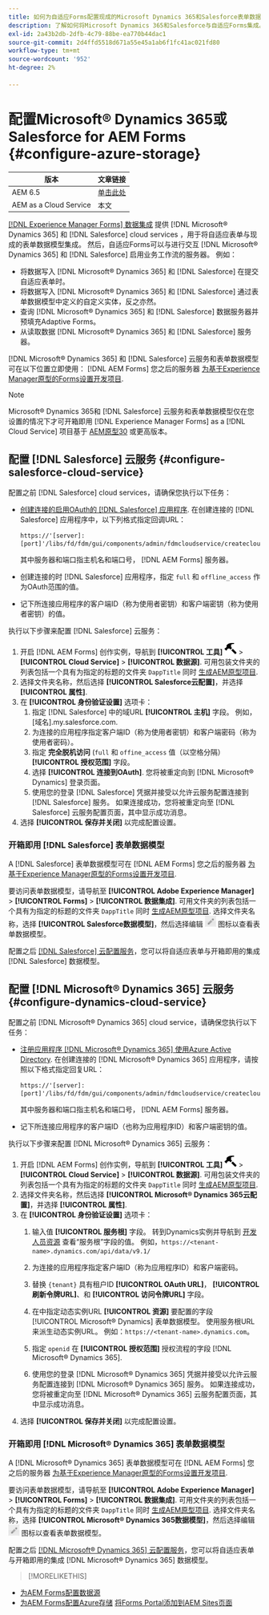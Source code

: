 ```yaml
---
title: 如何为自适应Forms配置现成的Microsoft Dynamics 365和Salesforce表单数据模型？
description: 了解如何将Microsoft Dynamics 365和Salesforce与自适应Forms集成。
exl-id: 2a43b2db-2dfb-4c79-88be-ea770b44dac1
source-git-commit: 2d4ffd5518d671a55e45a1ab6f1fc41ac021fd80
workflow-type: tm+mt
source-wordcount: '952'
ht-degree: 2%

---
```


# 配置Microsoft® Dynamics 365或Salesforce for AEM Forms {#configure-azure-storage}

| 版本 | 文章链接 |
| -------- | ---------------------------- |
| AEM 6.5 | [单击此处](https://experienceleague.adobe.com/docs/experience-manager-65/forms/form-data-model/oauth2-client-credentials-flow-for-server-to-server-integration.html) |
| AEM as a Cloud Service | 本文 |

[[!DNL Experience Manager Forms] 数据集成](data-integration.md) 提供 [!DNL Microsoft® Dynamics 365] 和 [!DNL Salesforce] cloud services ，用于将自适应表单与现成的表单数据模型集成。 然后，自适应Forms可以与进行交互 [!DNL Microsoft® Dynamics 365] 和 [!DNL Salesforce] 启用业务工作流的服务器。 例如：

* 将数据写入 [!DNL Microsoft® Dynamics 365] 和 [!DNL Salesforce] 在提交自适应表单时。
* 将数据写入 [!DNL Microsoft® Dynamics 365] 和 [!DNL Salesforce] 通过表单数据模型中定义的自定义实体，反之亦然。
* 查询 [!DNL Microsoft® Dynamics 365] 和 [!DNL Salesforce] 数据服务器并预填充Adaptive Forms。
* 从读取数据 [!DNL Microsoft® Dynamics 365] 和 [!DNL Salesforce] 服务器。

[!DNL Microsoft® Dynamics 365] 和 [!DNL Salesforce] 云服务和表单数据模型可在以下位置立即使用： [!DNL AEM Forms] 您之后的服务器 [为基于Experience Manager原型的Forms设置开发项目](setup-local-development-environment.md#forms-cloud-service-local-development-environment).

>[!NOTE]
>
>Microsoft® Dynamics 365和 [!DNL Salesforce] 云服务和表单数据模型仅在您设置的情况下才可开箱即用 [!DNL Experience Manager Forms] as a [!DNL Cloud Service] 项目基于 [AEM原型30](https://github.com/adobe/aem-project-archetype/releases/tag/aem-project-archetype-30) 或更高版本。

## 配置 [!DNL Salesforce] 云服务 {#configure-salesforce-cloud-service}

配置之前 [!DNL Salesforce] cloud services，请确保您执行以下任务：

* [创建连接的启用OAuth的 [!DNL Salesforce] 应用程序](https://help.salesforce.com/s/articleView?id=sf.connected_app_create_api_integration.htm&amp;type=5). 在创建连接的 [!DNL Salesforce] 应用程序中，以下列格式指定回调URL：

  ```
  https://'[server]:[port]'/libs/fd/fdm/gui/components/admin/fdmcloudservice/createcloudconfigwizard/cloudservices.html
  ```

  其中服务器和端口指主机名和端口号， [!DNL AEM Forms] 服务器。

* 创建连接的时 [!DNL Salesforce] 应用程序，指定 `full` 和 `offline_access` 作为OAuth范围的值。

* 记下所连接应用程序的客户端ID（称为使用者密钥）和客户端密钥（称为使用者密钥）的值。

执行以下步骤来配置 [!DNL Salesforce] 云服务：

1. 开启 [!DNL AEM Forms] 创作实例，导航到 **[!UICONTROL 工具]** ![锤子](assets/hammer.png) > **[!UICONTROL Cloud Service]** > **[!UICONTROL 数据源]**. 可用包装文件夹的列表包括一个具有为指定的标题的文件夹 `DappTitle`  同时 [生成AEM原型项目](setup-local-development-environment.md#forms-cloud-service-local-development-environment).
1. 选择文件夹名称，然后选择 **[!UICONTROL Salesforce云配置]**，并选择 **[!UICONTROL 属性]**.
1. 在 **[!UICONTROL 身份验证设置]** 选项卡：
   1. 指定 [!DNL Salesforce] 中的域URL **[!UICONTROL 主机]** 字段。 例如， [域名].my.salesforce.com.
   1. 为连接的应用程序指定客户端ID（称为使用者密钥）和客户端密码（称为使用者密码）。
   1. 指定 **完全脱机访问** (`full` 和 `offine_access` 值（以空格分隔） **[!UICONTROL 授权范围]** 字段。
   1. 选择 **[!UICONTROL 连接到OAuth]**. 您将被重定向到 [!DNL Microsoft® Dynamics] 登录页面。
   1. 使用您的登录 [!DNL Salesforce] 凭据并接受以允许云服务配置连接到 [!DNL Salesforce] 服务。 如果连接成功，您将被重定向至 [!DNL Salesforce] 云服务配置页面，其中显示成功消息。
1. 选择 **[!UICONTROL 保存并关闭]** 以完成配置设置。

### 开箱即用 [!DNL Salesforce] 表单数据模型

A [!DNL Salesforce] 表单数据模型可在 [!DNL AEM Forms] 您之后的服务器 [为基于Experience Manager原型的Forms设置开发项目](setup-local-development-environment.md#forms-cloud-service-local-development-environment).

要访问表单数据模型，请导航至 **[!UICONTROL Adobe Experience Manager]** > **[!UICONTROL Forms]** > **[!UICONTROL 数据集成]**. 可用文件夹的列表包括一个具有为指定的标题的文件夹 `DappTitle`  同时 [生成AEM原型项目](setup-local-development-environment.md#forms-cloud-service-local-development-environment). 选择文件夹名称，选择 **[!UICONTROL Salesforce数据模型]**，然后选择编辑 ![编辑](assets/edit.png) 图标以查看表单数据模型。

配置之后 [[!DNL Salesforce] 云配置服务](#configure-salesforce-cloud-service)，您可以将自适应表单与开箱即用的集成 [!DNL Salesforce] 数据模型。

## 配置 [!DNL Microsoft® Dynamics 365] 云服务 {#configure-dynamics-cloud-service}

配置之前 [!DNL Microsoft® Dynamics 365] cloud service，请确保您执行以下任务：

* [注册应用程序 [!DNL Microsoft® Dynamics 365] 使用Azure Active Directory](https://docs.microsoft.com/en-us/powerapps/developer/data-platform/walkthrough-register-app-azure-active-directory). 在创建连接的 [!DNL Microsoft® Dynamics 365] 应用程序，请按照以下格式指定回复URL：

  ```
  https://'[server]:[port]'/libs/fd/fdm/gui/components/admin/fdmcloudservice/createcloudconfigwizard/cloudservices.html
  ```

  其中服务器和端口指主机名和端口号， [!DNL AEM Forms] 服务器。

* 记下所连接应用程序的客户端ID（也称为应用程序ID）和客户端密钥的值。

执行以下步骤来配置 [!DNL Microsoft® Dynamics 365] 云服务：

1. 开启 [!DNL AEM Forms] 创作实例，导航到 **[!UICONTROL 工具]** ![锤子](assets/hammer.png) > **[!UICONTROL Cloud Service]** > **[!UICONTROL 数据源]**. 可用包装文件夹的列表包括一个具有为指定的标题的文件夹 `DappTitle`  同时 [生成AEM原型项目](setup-local-development-environment.md#forms-cloud-service-local-development-environment).
1. 选择文件夹名称，然后选择 **[!UICONTROL Microsoft® Dynamics 365云配置]**，并选择 **[!UICONTROL 属性]**.
1. 在 **[!UICONTROL 身份验证设置]** 选项卡：
   1. 输入值 **[!UICONTROL 服务根]** 字段。 转到Dynamics实例并导航到 [开发人员资源](https://docs.microsoft.com/en-us/powerapps/developer/data-platform/view-download-developer-resources) 查看“服务根”字段的值。 例如，`https://<tenant-name>.dynamics.com/api/data/v9.1/`
   1. 为连接的应用程序指定客户端ID（称为应用程序ID）和客户端密码。
   1. 替换 `{tenant}` 具有租户ID **[!UICONTROL OAuth URL]**， **[!UICONTROL 刷新令牌URL]**、和 **[!UICONTROL 访问令牌URL]** 字段。
   1. 在中指定动态实例URL **[!UICONTROL 资源]** 要配置的字段 [!UICONTROL Microsoft® Dynamics] 表单数据模型。 使用服务根URL来派生动态实例URL。 例如：`https://<tenant-name>.dynamics.com`。

   1. 指定 `openid` 在 **[!UICONTROL 授权范围]** 授权流程的字段 [!DNL Microsoft® Dynamics 365].
   1. 使用您的登录 [!DNL Microsoft® Dynamics 365] 凭据并接受以允许云服务配置连接到 [!DNL Microsoft® Dynamics 365] 服务。 如果连接成功，您将被重定向至 [!DNL Microsoft® Dynamics 365] 云服务配置页面，其中显示成功消息。
1. 选择 **[!UICONTROL 保存并关闭]** 以完成配置设置。

### 开箱即用 [!DNL Microsoft® Dynamics 365] 表单数据模型

A [!DNL Microsoft® Dynamics 365] 表单数据模型可在 [!DNL AEM Forms] 您之后的服务器 [为基于Experience Manager原型的Forms设置开发项目](setup-local-development-environment.md##forms-cloud-service-local-development-environment).

要访问表单数据模型，请导航至 **[!UICONTROL Adobe Experience Manager]** > **[!UICONTROL Forms]** > **[!UICONTROL 数据集成]**. 可用文件夹的列表包括一个具有为指定的标题的文件夹 `DappTitle`  同时 [生成AEM原型项目](setup-local-development-environment.md#forms-cloud-service-local-development-environment). 选择文件夹名称，选择 **[!UICONTROL Microsoft® Dynamics 365数据模型]**，然后选择编辑 ![编辑](assets/edit.png) 图标以查看表单数据模型。

配置之后 [[!DNL Microsoft® Dynamics 365] 云配置服务](#configure-dynamics-cloud-service)，您可以将自适应表单与开箱即用的集成 [!DNL Microsoft® Dynamics 365] 数据模型。

>[!MORELIKETHIS]
>
* [为AEM Forms配置数据源](/help/forms/configure-data-sources.md)
* [为AEM Forms配置Azure存储](/help/forms/configure-azure-storage.md)
[将Forms Portal添加到AEM Sites页面](/help/forms/configure-forms-portal.md)
